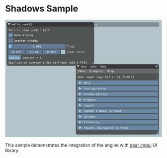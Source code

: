 # Shadows Sample

![](Screenshot.png)

This sample demonstrates the integration of the engine with [dear imgui](https://github.com/ocornut/imgui) UI library.
